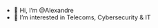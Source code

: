 - 👋 Hi, I’m @Alexandre
- 👀 I’m interested in Telecoms, Cybersecurity & IT


<!---
Alexandre3381/Alexandre3381 is a ✨ special ✨ repository because its `README.md` (this file) appears on your GitHub profile.
You can click the Preview link to take a look at your changes.
--->
